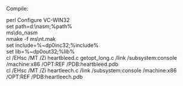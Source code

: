 Compile:


perl Configure VC-WIN32<br>
set path=d:\nasm;%path%<br>
ms\do_nasm<br>
nmake -f ms\nt.mak<br>
set include=%~dp0inc32;%include%<br>
set lib=%~dp0out32;%lib%<br> 
cl /EHsc /MT /Zi heartbleed.c getopt_long.c /link /subsystem:console /machine:x86 /OPT:REF /PDB:heartbleed.pdb<br>
cl /EHsc /MT /Zi heartleech.c /link /subsystem:console /machine:x86 /OPT:REF /PDB:heartleech.pdb<br>

